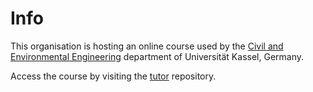 # Info
This organisation is hosting an online course used by the [Civil and Environmental Engineering](https://www.uni-kassel.de/fb14bau/) department of Universität Kassel, Germany. 

Access the course by visiting the [tutor](https://github.com/statistik-lehre/tutor) repository.

